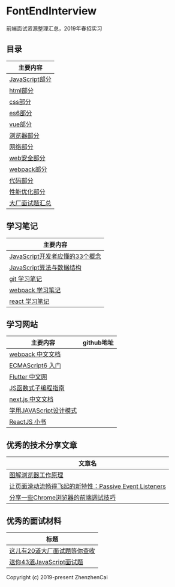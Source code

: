# FontEndInterview
前端面试资源整理汇总，2019年春招实习

## 目录

| 主要内容 |
| ------ |
| [JavaScript部分](JavaScript.md) |
| [html部分](html.md) |
| [css部分](css.md) |
| [es6部分](ESsix.md) |
| [vue部分](vue.md) |
| [浏览器部分](brower.md) |
| [网络部分](network.md) |
| [web安全部分](webSecurity.md) |
| [webpack部分](webpack.md) |
| [代码部分](mycode.md) |
| [性能优化部分](performance.md) |
| [大厂面试题汇总](realInterview.md) |


## 学习笔记
| 主要内容 |
| ------ |
| [JavaScript开发者应懂的33个概念](https://github.com/stephentian/33-js-concepts) |
| [JavaScript算法与数据结构](https://github.com/trekhleb/javascript-algorithms/blob/master/README.zh-CN.md) |
| [git 学习笔记](study/gitStudy.md) |
| [webpack 学习笔记](study/webpackStudy.md) |
| [react 学习笔记](study/reactStudy.md) |

## 学习网站
| 主要内容 | github地址 |
| ------ | ------ |
| [webpack 中文文档](https://www.webpackjs.com/guides/getting-started/) | |
| [ECMAScript6 入门](http://es6.ruanyifeng.com/) | |
| [Flutter 中文网](https://flutterchina.club/) | |
| [JS函数式子编程指南](https://llh911001.gitbooks.io/mostly-adequate-guide-chinese/content/) | |
| [next.js 中文文档](https://nextjs.org/docs) | |
| [学用JAVAScript设计模式](http://wiki.jikexueyuan.com/project/javascript-design-patterns/) |  |
| [ReactJS 小书](http://huziketang.mangojuice.top/books/react/)|

## 优秀的技术分享文章
| 文章名 |
| ------ |
| [图解浏览器工作原理](https://mp.weixin.qq.com/s/X4yAFZBNLwaDUFYaR0Cn5g) |
| [让页面滑动流畅得飞起的新特性：Passive Event Listeners](https://blog.csdn.net/dj0379/article/details/52883315) |
| [分享一些Chrome浏览器的前端调试技巧](https://juejin.im/post/5d09c39ee51d4576bc1a0e07) |


## 优秀的面试材料
| 标题 |
| ------ |
| [这儿有20道大厂面试题等你查收](https://juejin.im/post/5d124a12f265da1b9163a28d) |
| [送你43道JavaScript面试题](https://juejin.im/post/5d0644976fb9a07ed064b0ca) |



Copyright (c) 2019-present ZhenzhenCai
